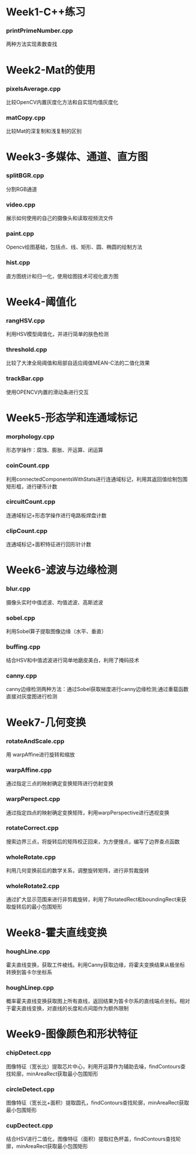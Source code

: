 # Week1-C++练习

### printPrimeNumber.cpp
两种方法实现素数查找

# Week2-Mat的使用

### pixelsAverage.cpp
比较OpenCV内置灰度化方法和自实现均值灰度化

### matCopy.cpp
比较Mat的深复制和浅复制的区别

# Week3-多媒体、通道、直方图

### splitBGR.cpp
分割RGB通道

### video.cpp
展示如何使用的自己的摄像头和读取视频流文件

### paint.cpp
Opencv绘图基础，包括点、线、矩形、圆、椭圆的绘制方法

### hist.cpp
直方图统计和归一化，使用绘图技术可视化直方图


# Week4-阈值化

### rangHSV.cpp
利用HSV模型阈值化，并进行简单的肤色检测

### threshold.cpp
比较了大津全局阈值和局部自适应阈值MEAN-C法的二值化效果

### trackBar.cpp
使用OPENCV内置的滑动条进行交互


# Week5-形态学和连通域标记

### morphology.cpp
形态学操作：腐蚀、膨胀、开运算、闭运算

### coinCount.cpp
利用connectedComponentsWithStats进行连通域标记，利用其返回值绘制包围矩形框，进行硬币计数

### circuitCount.cpp
连通域标记+形态学操作进行电路板焊盘计数

### clipCount.cpp
连通域标记+面积特征进行回形针计数


# Week6-滤波与边缘检测

### blur.cpp
摄像头实时中值滤波、均值滤波、高斯滤波

### sobel.cpp
利用Sobel算子提取图像边缘（水平、垂直）

### buffing.cpp
结合HSV和中值滤波进行简单地磨皮美白，利用了掩码技术

### canny.cpp
canny边缘检测两种方法：通过Sobel获取梯度进行canny边缘检测;通过重载函数直接对灰度图进行检测


# Week7-几何变换

### rotateAndScale.cpp
用 warpAffine进行旋转和缩放

### warpAffine.cpp
通过指定三点的映射确定变换矩阵进行仿射变换

### warpPerspect.cpp
通过指定四点的映射确定变换矩阵，利用warpPerspective进行透视变换

### rotateCorrect.cpp
搜索边界三点，将旋转后的矩阵校正回来，为方便搜点，编写了边界查点函数

### wholeRotate.cpp
利用几何变换前后的数学关系，调整旋转矩阵，进行非剪裁旋转

### wholeRotate2.cpp
通过扩大显示范围来进行非剪裁旋转，利用了RotatedRect和boundingRect来获取旋转后的最小包围矩形


# Week8-霍夫直线变换

### houghLine.cpp
霍夫直线变换，获取工件棱线。利用Canny获取边缘，将霍夫变换结果从极坐标转换到笛卡尔坐标系

### houghLinep.cpp
概率霍夫直线变换获取图上所有直线，返回结果为笛卡尔系的直线端点坐标。相对于霍夫直线变换，对直线的长度和点间距作为额外限制


# Week9-图像颜色和形状特征

### chipDetect.cpp
图像特征（宽长比）提取芯片中心，利用开运算作为辅助去噪，findContours查找轮廓，minAreaRect获取最小包围矩形

### circleDetect.cpp
图像特征（宽长比+面积）提取圆孔，findContours查找轮廓，minAreaRect获取最小包围矩形

### cupDectect.cpp
结合HSV进行二值化，图像特征（面积）提取红色杯盖，findContours查找轮廓，minAreaRect获取最小包围矩形

